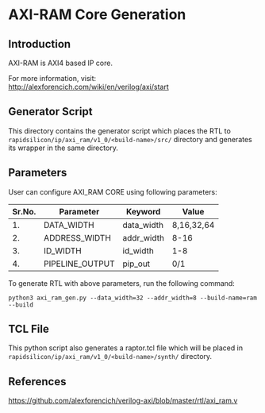 # AXI-RAM Core Generation 
## Introduction
AXI-RAM is AXI4 based IP core.

For more information, visit: http://alexforencich.com/wiki/en/verilog/axi/start

## Generator Script
This directory contains the generator script which places the RTL to `rapidsilicon/ip/axi_ram/v1_0/<build-name>/src/` directory and generates its wrapper in the same directory. 

## Parameters
User can configure AXI_RAM CORE using following parameters:

| Sr.No.|     Parameter       |      Keyword        |    Value    |
|-------|---------------------|---------------------|-------------|
|   1.  |   DATA_WIDTH        |     data_width      |  8,16,32,64 |
|   2.  |   ADDRESS_WIDTH     |     addr_width      |    8-16     |
|   3.  |   ID_WIDTH          |     id_width        |    1-8      |
|   4.  |   PIPELINE_OUTPUT   |     pip_out         |    0/1      |


To generate RTL with above parameters, run the following command:
```
python3 axi_ram_gen.py --data_width=32 --addr_width=8 --build-name=ram --build
```


## TCL File

This python script also generates a raptor.tcl file which will be placed in `rapidsilicon/ip/axi_ram/v1_0/<build-name>/synth/` directory.


## References

https://github.com/alexforencich/verilog-axi/blob/master/rtl/axi_ram.v